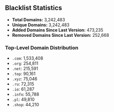 ## Blacklist Statistics

- **Total Domains:** 3,242,483
- **Unique Domains:** 3,242,483
- **Added Domains Since Last Version:** 473,235
- **Removed Domains Since Last Version:** 252,668

### Top-Level Domain Distribution

-  `.com`: 1,533,408
-  `.org`: 254,811
-  `.net`: 215,591
-  `.top`: 90,161
-  `.xyz`: 75,046
-  `.ru`: 72,315
-  `.io`: 61,287
-  `.info`: 55,788
-  `.pl`: 49,810
-  `.shop`: 44,210
